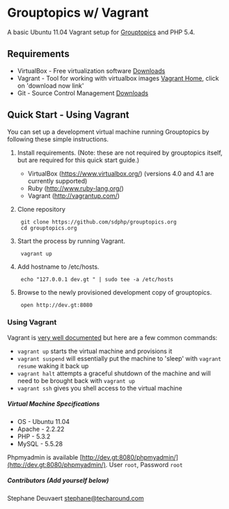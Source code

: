 # Grouptopics w/ Vagrant

A basic Ubuntu 11.04 Vagrant setup for [Grouptopics](https://github.com/sdphp/grouptopics.org) and PHP 5.4.

## Requirements

* VirtualBox - Free virtualization software [Downloads](https://www.virtualbox.org/wiki/Downloads)
* Vagrant - Tool for working with virtualbox images [Vagrant Home](https://www.vagrantup.com), click on 'download now link'
* Git - Source Control Management [Downloads](http://git-scm.com/downloads)

## Quick Start - Using Vagrant

You can set up a development virtual machine running Grouptopics by following these simple instructions.

1. Install requirements. (Note: these are not required by grouptopics itself, but are required for this quick start guide.)
   - VirtualBox (https://www.virtualbox.org/) (versions 4.0 and 4.1 are currently supported)
   - Ruby (http://www.ruby-lang.org/)
   - Vagrant (http://vagrantup.com/)

2. Clone repository

        git clone https://github.com/sdphp/grouptopics.org
        cd grouptopics.org

3. Start the process by running Vagrant.

        vagrant up

4. Add hostname to /etc/hosts.

        echo "127.0.0.1 dev.gt " | sudo tee -a /etc/hosts

5. Browse to the newly provisioned development copy of grouptopics.

        open http://dev.gt:8080

### Using Vagrant

Vagrant is [very well documented](http://vagrantup.com/v1/docs/index.html) but here are a few common commands:

* `vagrant up` starts the virtual machine and provisions it
* `vagrant suspend` will essentially put the machine to 'sleep' with `vagrant resume` waking it back up
* `vagrant halt` attempts a graceful shutdown of the machine and will need to be brought back with `vagrant up`
* `vagrant ssh` gives you shell access to the virtual machine


##### Virtual Machine Specifications #####

* OS     - Ubuntu 11.04
* Apache - 2.2.22
* PHP    - 5.3.2
* MySQL  - 5.5.28

Phpmyadmin is available [http://dev.gt:8080/phpmyadmin/](http://dev.gt:8080/phpmyadmin/). User `root`, Password `root`

##### Contributors (Add yourself below) #####
Stephane Deuvaert stephane@techaround.com
